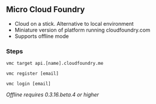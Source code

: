 ## Micro Cloud Foundry

- Cloud on a stick. Alternative to local environment
- Miniature version of platform running cloudfoundry.com
- Supports offline mode

### Steps

    vmc target api.[name].cloudfoundry.me

    vmc register [email]

    vmc login [email]

*Offline requires 0.3.16.beta.4 or higher*

